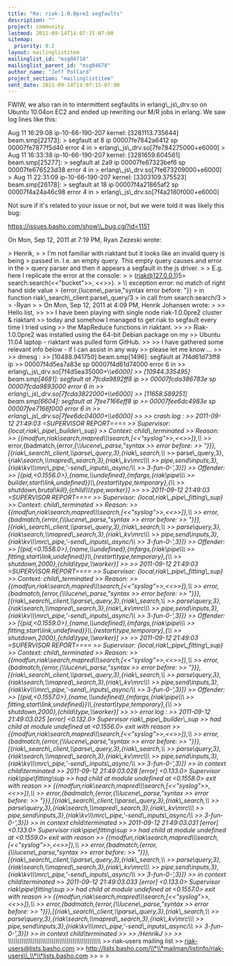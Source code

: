 ```yaml
---
title: "Re: riak-1.0.0pre2 segfaults"
description: ""
project: community
lastmod: 2011-09-14T14:07:15-07:00
sitemap:
  priority: 0.2
layout: mailinglistitem
mailinglist_id: "msg04714"
mailinglist_parent_id: "msg04678"
author_name: "Jeff Pollard"
project_section: "mailinglistitem"
sent_date: 2011-09-14T14:07:15-07:00
---
```



FWIW, we also ran in to intermittent segfaullts in erlang\\_js\\_drv.so on
Ubuntu 10.04on EC2 and ended up rewriting our M/R jobs in erlang. We saw
log lines like this:

Aug 11 16:29:08 ip-10-66-190-207 kernel: [3281113.735644] beam.smp[22173]:
&gt; segfault at 8 ip 00007fe7842a6412 sp 00007fe7877f5d40 error 4 in
&gt; erlang\\_js\\_drv.so[7fe784275000+e6000]
&gt; Aug 11 16:33:38 ip-10-66-190-207 kernel: [3281659.604561] beam.smp[25277]:
&gt; segfault at 2a9 ip 00007fe67323bef6 sp 00007fe676523d38 error 4 in
&gt; erlang\\_js\\_drv.so[7fe673209000+e6000]
&gt; Aug 11 22:31:09 ip-10-66-190-207 kernel: [3303109.375523] beam.smp[26178]:
&gt; segfault at 18 ip 00007f4a21865af2 sp 00007f4a24a46c98 error 4 in
&gt; erlang\\_js\\_drv.so[7f4a2180f000+e6000]


Not sure if it's related to your issue or not, but we were told it was
likely this bug:

https://issues.basho.com/show\\_bug.cgi?id=1151

On Mon, Sep 12, 2011 at 7:19 PM, Ryan Zezeski  wrote:

&gt; Henrik,
&gt;
&gt; I'm not familiar with riaktant but it looks like an invalid query is being
&gt; passed in. I.e. an empty query. This empty query causes and error in the
&gt; query parser and then it appears a segfault in the js driver.
&gt;
&gt; E.g. here I replicate the error at the console:
&gt;
&gt; (riak@127.0.0.1)5&gt; search:search(&lt;&lt;"bucket"&gt;&gt;, &lt;&lt;&gt;&gt;).
&gt; \\*\\* exception error: no match of right hand side value
&gt; {error,{lucene\\_parse,"syntax error before: "}}
&gt; in function riak\\_search\\_client:parse\\_query/3
&gt; in call from search:search/3
&gt;
&gt; -Ryan
&gt;
&gt; On Mon, Sep 12, 2011 at 4:09 PM, Henrik Johansen  wrote:
&gt;
&gt;&gt; Hello list,
&gt;&gt;
&gt;&gt; I have been playing with single node riak-1.0.0pre2 cluster & riaktant
&gt;&gt; today and somehow I managed to get riak to segfault every time I tried using
&gt;&gt; the MapReduce functions in riaktant.
&gt;&gt;
&gt;&gt; Riak-1.0.0pre2 was installed using the 64-bit Debian package on my
&gt;&gt; Ubuntu 11.04 laptop - riaktant was pulled form GitHub.
&gt;&gt;
&gt;&gt; I have gathered some relevant info below - if I can assist in any way
&gt;&gt; please let me know ...
&gt;&gt;
&gt;&gt; dmesg :
&gt;&gt; [10488.941750] beam.smp[1496]: segfault at 7f4d61d73ff8 ip
&gt;&gt; 00007f4d5ea7a83e sp 00007f4d61d74000 error 6 in
&gt;&gt; erlang\\_js\\_drv.so[7f4d5ea35000+\\*\\*e6000]
&gt;&gt; [10944.335495] beam.smp[4681]: segfault at 7fcda9892ff8 ip
&gt;&gt; 00007fcda386783e sp 00007fcda9893000 error 6 in
&gt;&gt; erlang\\_js\\_drv.so[7fcda3822000+\\*\\*e6000]
&gt;&gt; [11658.589251] beam.smp[6604]: segfault at 7fee7166eff8 ip
&gt;&gt; 00007fee6dc4983e sp 00007fee7166f000 error 6 in
&gt;&gt; erlang\\_js\\_drv.so[7fee6dc04000+\\*\\*e6000]
&gt;&gt;
&gt;&gt; crash.log :
&gt;&gt; 2011-09-12 21:49:03 =SUPERVISOR REPORT====
&gt;&gt; Supervisor: {local,riak\\_pipe\\_builder\\_sup}
&gt;&gt; Context: child\\_terminated
&gt;&gt; Reason:
&gt;&gt; {{modfun,riak\\_search,mapred\\_\\*\\*search,[&lt;&lt;"syslog"&gt;&gt;,&lt;&lt;&gt;&gt;]},\\*\\*
&gt;&gt; error,{badmatch,{error,{\\*\\*lucene\\_parse,"syntax
&gt;&gt; error before:
&gt;&gt; "}}},[{riak\\_search\\_client,\\*\\*parse\\_query,3},{riak\\_search,\\*\\*
&gt;&gt; parse\\_query,3},{riak\\_search,\\*\\*mapred\\_search,3},{riak\\_kv\\_mrc\\_\\*\\*
&gt;&gt; pipe,send\\_inputs,3},{riak\\_kv\\_\\*\\*mrc\\_pipe,'-send\\_inputs\\_async/\\*\\*
&gt;&gt; 3-fun-0-',3}]}
&gt;&gt; Offender:
&gt;&gt; [{pid,&lt;0.1556.0&gt;},{name,\\*\\*undefined},{mfargs,{riak\\_pipe\\_\\*\\*
&gt;&gt; builder,start\\_link,undefined}}\\*\\*,{restart\\_type,temporary},{\\*\\*
&gt;&gt; shutdown,brutal\\_kill},{child\\_\\*\\*type,worker}]
&gt;&gt;
&gt;&gt; 2011-09-12 21:49:03 =SUPERVISOR REPORT====
&gt;&gt; Supervisor: {local,riak\\_pipe\\_fitting\\_sup}
&gt;&gt; Context: child\\_terminated
&gt;&gt; Reason:
&gt;&gt; {{modfun,riak\\_search,mapred\\_\\*\\*search,[&lt;&lt;"syslog"&gt;&gt;,&lt;&lt;&gt;&gt;]},\\*\\*
&gt;&gt; error,{badmatch,{error,{\\*\\*lucene\\_parse,"syntax
&gt;&gt; error before:
&gt;&gt; "}}},[{riak\\_search\\_client,\\*\\*parse\\_query,3},{riak\\_search,\\*\\*
&gt;&gt; parse\\_query,3},{riak\\_search,\\*\\*mapred\\_search,3},{riak\\_kv\\_mrc\\_\\*\\*
&gt;&gt; pipe,send\\_inputs,3},{riak\\_kv\\_\\*\\*mrc\\_pipe,'-send\\_inputs\\_async/\\*\\*
&gt;&gt; 3-fun-0-',3}]}
&gt;&gt; Offender:
&gt;&gt; [{pid,&lt;0.1558.0&gt;},{name,\\*\\*undefined},{mfargs,{riak\\_pipe\\_\\*\\*
&gt;&gt; fitting,start\\_link,undefined}}\\*\\*,{restart\\_type,temporary},{\\*\\*
&gt;&gt; shutdown,2000},{child\\_type,\\*\\*worker}]
&gt;&gt;
&gt;&gt; 2011-09-12 21:49:03 =SUPERVISOR REPORT====
&gt;&gt; Supervisor: {local,riak\\_pipe\\_fitting\\_sup}
&gt;&gt; Context: child\\_terminated
&gt;&gt; Reason:
&gt;&gt; {{modfun,riak\\_search,mapred\\_\\*\\*search,[&lt;&lt;"syslog"&gt;&gt;,&lt;&lt;&gt;&gt;]},\\*\\*
&gt;&gt; error,{badmatch,{error,{\\*\\*lucene\\_parse,"syntax
&gt;&gt; error before:
&gt;&gt; "}}},[{riak\\_search\\_client,\\*\\*parse\\_query,3},{riak\\_search,\\*\\*
&gt;&gt; parse\\_query,3},{riak\\_search,\\*\\*mapred\\_search,3},{riak\\_kv\\_mrc\\_\\*\\*
&gt;&gt; pipe,send\\_inputs,3},{riak\\_kv\\_\\*\\*mrc\\_pipe,'-send\\_inputs\\_async/\\*\\*
&gt;&gt; 3-fun-0-',3}]}
&gt;&gt; Offender:
&gt;&gt; [{pid,&lt;0.1559.0&gt;},{name,\\*\\*undefined},{mfargs,{riak\\_pipe\\_\\*\\*
&gt;&gt; fitting,start\\_link,undefined}}\\*\\*,{restart\\_type,temporary},{\\*\\*
&gt;&gt; shutdown,2000},{child\\_type,\\*\\*worker}]
&gt;&gt;
&gt;&gt; 2011-09-12 21:49:03 =SUPERVISOR REPORT====
&gt;&gt; Supervisor: {local,riak\\_pipe\\_fitting\\_sup}
&gt;&gt; Context: child\\_terminated
&gt;&gt; Reason:
&gt;&gt; {{modfun,riak\\_search,mapred\\_\\*\\*search,[&lt;&lt;"syslog"&gt;&gt;,&lt;&lt;&gt;&gt;]},\\*\\*
&gt;&gt; error,{badmatch,{error,{\\*\\*lucene\\_parse,"syntax
&gt;&gt; error before:
&gt;&gt; "}}},[{riak\\_search\\_client,\\*\\*parse\\_query,3},{riak\\_search,\\*\\*
&gt;&gt; parse\\_query,3},{riak\\_search,\\*\\*mapred\\_search,3},{riak\\_kv\\_mrc\\_\\*\\*
&gt;&gt; pipe,send\\_inputs,3},{riak\\_kv\\_\\*\\*mrc\\_pipe,'-send\\_inputs\\_async/\\*\\*
&gt;&gt; 3-fun-0-',3}]}
&gt;&gt; Offender:
&gt;&gt; [{pid,&lt;0.1557.0&gt;},{name,\\*\\*undefined},{mfargs,{riak\\_pipe\\_\\*\\*
&gt;&gt; fitting,start\\_link,undefined}}\\*\\*,{restart\\_type,temporary},{\\*\\*
&gt;&gt; shutdown,2000},{child\\_type,\\*\\*worker}]
&gt;&gt;
&gt;&gt; error.log :
&gt;&gt; 2011-09-12 21:49:03.025 [error] &lt;0.132.0&gt; Supervisor riak\\_pipe\\_builder\\_sup
&gt;&gt; had child at module undefined at &lt;0.1556.0&gt; exit with reason
&gt;&gt; {{modfun,riak\\_search,mapred\\_\\*\\*search,[&lt;&lt;"syslog"&gt;&gt;,&lt;&lt;&gt;&gt;]},\\*\\*
&gt;&gt; error,{badmatch,{error,{\\*\\*lucene\\_parse,"syntax
&gt;&gt; error before:
&gt;&gt; "}}},[{riak\\_search\\_client,\\*\\*parse\\_query,3},{riak\\_search,\\*\\*
&gt;&gt; parse\\_query,3},{riak\\_search,\\*\\*mapred\\_search,3},{riak\\_kv\\_mrc\\_\\*\\*
&gt;&gt; pipe,send\\_inputs,3},{riak\\_kv\\_\\*\\*mrc\\_pipe,'-send\\_inputs\\_async/\\*\\*
&gt;&gt; 3-fun-0-',3}]}
&gt;&gt; in context child\\_terminated
&gt;&gt; 2011-09-12 21:49:03.028 [error] &lt;0.133.0&gt; Supervisor riak\\_pipe\\_fitting\\_sup
&gt;&gt; had child at module undefined at &lt;0.1558.0&gt; exit with reason
&gt;&gt; {{modfun,riak\\_search,mapred\\_\\*\\*search,[&lt;&lt;"syslog"&gt;&gt;,&lt;&lt;&gt;&gt;]},\\*\\*
&gt;&gt; error,{badmatch,{error,{\\*\\*lucene\\_parse,"syntax
&gt;&gt; error before:
&gt;&gt; "}}},[{riak\\_search\\_client,\\*\\*parse\\_query,3},{riak\\_search,\\*\\*
&gt;&gt; parse\\_query,3},{riak\\_search,\\*\\*mapred\\_search,3},{riak\\_kv\\_mrc\\_\\*\\*
&gt;&gt; pipe,send\\_inputs,3},{riak\\_kv\\_\\*\\*mrc\\_pipe,'-send\\_inputs\\_async/\\*\\*
&gt;&gt; 3-fun-0-',3}]}
&gt;&gt; in context child\\_terminated
&gt;&gt; 2011-09-12 21:49:03.031 [error] &lt;0.133.0&gt; Supervisor riak\\_pipe\\_fitting\\_sup
&gt;&gt; had child at module undefined at &lt;0.1559.0&gt; exit with reason
&gt;&gt; {{modfun,riak\\_search,mapred\\_\\*\\*search,[&lt;&lt;"syslog"&gt;&gt;,&lt;&lt;&gt;&gt;]},\\*\\*
&gt;&gt; error,{badmatch,{error,{\\*\\*lucene\\_parse,"syntax
&gt;&gt; error before:
&gt;&gt; "}}},[{riak\\_search\\_client,\\*\\*parse\\_query,3},{riak\\_search,\\*\\*
&gt;&gt; parse\\_query,3},{riak\\_search,\\*\\*mapred\\_search,3},{riak\\_kv\\_mrc\\_\\*\\*
&gt;&gt; pipe,send\\_inputs,3},{riak\\_kv\\_\\*\\*mrc\\_pipe,'-send\\_inputs\\_async/\\*\\*
&gt;&gt; 3-fun-0-',3}]}
&gt;&gt; in context child\\_terminated
&gt;&gt; 2011-09-12 21:49:03.033 [error] &lt;0.133.0&gt; Supervisor riak\\_pipe\\_fitting\\_sup
&gt;&gt; had child at module undefined at &lt;0.1557.0&gt; exit with reason
&gt;&gt; {{modfun,riak\\_search,mapred\\_\\*\\*search,[&lt;&lt;"syslog"&gt;&gt;,&lt;&lt;&gt;&gt;]},\\*\\*
&gt;&gt; error,{badmatch,{error,{\\*\\*lucene\\_parse,"syntax
&gt;&gt; error before:
&gt;&gt; "}}},[{riak\\_search\\_client,\\*\\*parse\\_query,3},{riak\\_search,\\*\\*
&gt;&gt; parse\\_query,3},{riak\\_search,\\*\\*mapred\\_search,3},{riak\\_kv\\_mrc\\_\\*\\*
&gt;&gt; pipe,send\\_inputs,3},{riak\\_kv\\_\\*\\*mrc\\_pipe,'-send\\_inputs\\_async/\\*\\*
&gt;&gt; 3-fun-0-',3}]}
&gt;&gt; in context child\\_terminated
&gt;&gt;
&gt;&gt; /HenrikJ
&gt;&gt;
&gt;&gt; \\_\\_\\_\\_\\_\\_\\_\\_\\_\\_\\_\\_\\_\\_\\_\\_\\_\\_\\_\\_\\_\\_\\_\\_\\_\\_\\_\\_\\_\\_\\*\\*\\_\\_\\_\\_\\_\\_\\_\\_\\_\\_\\_\\_\\_\\_\\_\\_\\_
&gt;&gt; riak-users mailing list
&gt;&gt; riak-users@lists.basho.com
&gt;&gt; http://lists.basho.com/\\*\\*mailman/listinfo/riak-users\\_\\*\\*lists.basho.com
&gt;&gt;
&gt;
&gt;

